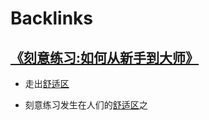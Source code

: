 
# Backlinks
## [《刻意练习:如何从新手到大师》](<《刻意练习:如何从新手到大师》.md>)
- 走出[舒适区](<舒适区.md>)

- 刻意练习发生在人们的[舒适区](<舒适区.md>)之

